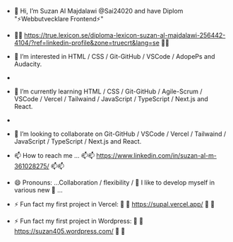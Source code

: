 - 👋 Hi, I’m Suzan Al Majdalawi @Sai24020 and have Diplom "⚡Webbutvecklare Frontend⚡"
- 👋💞️ https://true.lexicon.se/diploma-lexicon-suzan-al-majdalawi-256442-4104/?ref=linkedin-profile&zone=truecrt&lang=se 💞️👋
  
- 👀 I’m interested in  HTML / CSS / Git-GitHub / VSCode / AdopePs and Audacity.
- 
- 🌱 I’m currently learning HTML / CSS / Git-GitHub / Agile-Scrum / VSCode / Vercel / Tailwaind / JavaScript / TypeScript / Next.js and React.
- 
- 💞️ I’m looking to collaborate on Git-GitHub / VSCode / Vercel / Tailwaind / JavaScript / TypeScript / Next.js and React.

- 📫 How to reach me ...
  📫📫 https://www.linkedin.com/in/suzan-al-m-361028275/ 📫📫

- 😄 Pronouns: ...Collaboration / flexibility / 👀 I like to develop myself in various new 👀 ...

- ⚡ Fun fact my first project in Vercel:  🚀 🚀 https://supal.vercel.app/  🚀 🚀
- ⚡ Fun fact my first project in Wordpress:  🚀 🚀 https://suzan405.wordpress.com/ 🚀 🚀

<!---
Sai24020/Sai24020 is a ✨ special ✨ repository because its `README.md` (this file) appears on your GitHub profile.
You can click the Preview link to take a look at your changes.
--->
